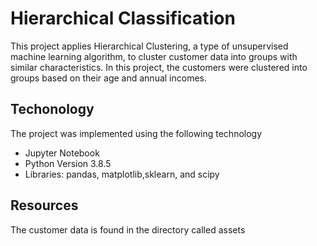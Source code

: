 # Hierarchical Classification
This project applies Hierarchical Clustering, a type of unsupervised machine learning algorithm, to cluster customer data into groups with similar characteristics. In this project, the customers were clustered into groups based on their age and annual incomes.


## Techonology
The project was implemented using the following technology

- Jupyter Notebook
- Python Version 3.8.5
- Libraries: pandas, matplotlib,sklearn, and scipy

## Resources
The customer data is found in the directory called assets


